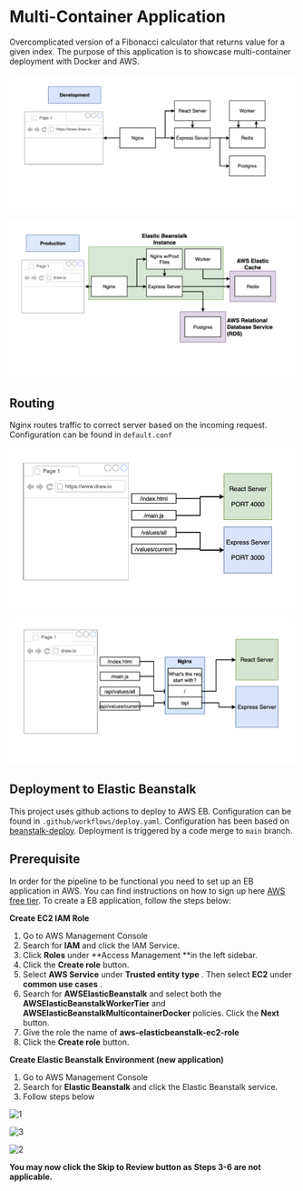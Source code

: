 # Multi-Container Application

Overcomplicated version of a Fibonacci calculator that returns value for a given index. The purpose of this application is to showcase multi-container deployment with Docker and AWS.

![1688564500714](image/README/1688564500714.png)

![1688648116385](image/README/1688648116385.png)
## Routing

Nginx routes traffic to correct server based on the incoming request. Configuration can be found in `default.conf`

![1688564708517](image/README/1688564708517.png)

![1688564728226](image/README/1688564728226.png)
## Deployment to Elastic Beanstalk

This project uses github actions to deploy to AWS EB. Configuration can be found in `.github/workflows/deploy.yaml`. Configuration has been based on [beanstalk-deploy](https://github.com/einaregilsson/beanstalk-deploy). Deployment is triggered by a code merge to `main` branch.

## Prerequisite

In order for the pipeline to be functional you need to set up an EB application in AWS. You can find instructions on how to sign up here [AWS free tier](https://aws.amazon.com/free/?trk=bd20e73c-a932-469f-b6cf-0872a618ab7c&sc_channel=ps&ef_id=EAIaIQobChMIoKmSrZDj_wIV0OrtCh3y_wgQEAAYASAAEgKx1vD_BwE:G:s&s_kwcid=AL!4422!3!661270826084!e!!g!!aws%20free%20tier!20187389987!149698005739&all-free-tier.sort-by=item.additionalFields.SortRank&all-free-tier.sort-order=asc&awsf.Free%20Tier%20Types=*all&awsf.Free%20Tier%20Categories=*all). To create a EB application, follow the steps below:

**Create EC2 IAM Role**

1. Go to AWS Management Console
2. Search for **IAM** and click the IAM Service.
3. Click **Roles** under **Access Management **in the left sidebar.
4. Click the **Create role** button.
5. Select **AWS Service** under **Trusted entity type** . Then select **EC2** under **common use cases** .
6. Search for **AWSElasticBeanstalk** and select both the **AWSElasticBeanstalkWorkerTier** and **AWSElasticBeanstalkMulticontainerDocker** policies. Click the **Next** button.
7. Give the role the name of **aws-elasticbeanstalk-ec2-role**
8. Click the **Create role** button.
   
**Create Elastic Beanstalk Environment (new application)**

1. Go to AWS Management Console
2. Search for **Elastic Beanstalk** and click the Elastic Beanstalk service.
3. Follow steps below

![1](https://github.com/Cantem/multi-docker/assets/36113728/ac6ca9eb-451d-47c5-948c-16b2b82d3744)

![3](https://github.com/Cantem/multi-docker/assets/36113728/42dc94ad-3fdc-4782-8b4f-0de8a36dfbd3)

![2](https://github.com/Cantem/multi-docker/assets/36113728/b921beec-f62e-4330-9c34-c9c522e4785d)

**You may now click the Skip to Review button as Steps 3-6 are not applicable.**
